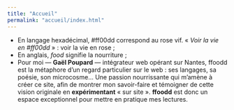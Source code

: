 ```yaml
---
title: "Accueil"
permalink: "accueil/index.html"
---
```

<ul>
<li>En langage hexadécimal, #ff00dd correspond au rose vif. «&nbsp;<em>Voir la vie en #ff00dd</em>&nbsp;»&nbsp;: voir la vie en rose&nbsp;;</li>
<li>En anglais, <em>food</em> signifie la nourriture&nbsp;;</li>
<li>Pour moi&nbsp;— <strong>Gaël Poupard</strong>&nbsp;— intégrateur web opérant sur Nantes, ffoodd est la métaphore d’un regard particulier sur le web&nbsp;: ses langages, sa poésie, son microcosme… Une passion nourrissante qui m’amène à créer ce site, afin de montrer mon savoir-faire et témoigner de cette vision originale en <strong>expérimentant</strong> «&nbsp;sur site&nbsp;». <strong>ffoodd</strong> est donc un espace exceptionnel pour mettre en pratique mes lectures.</li>
</ul>
